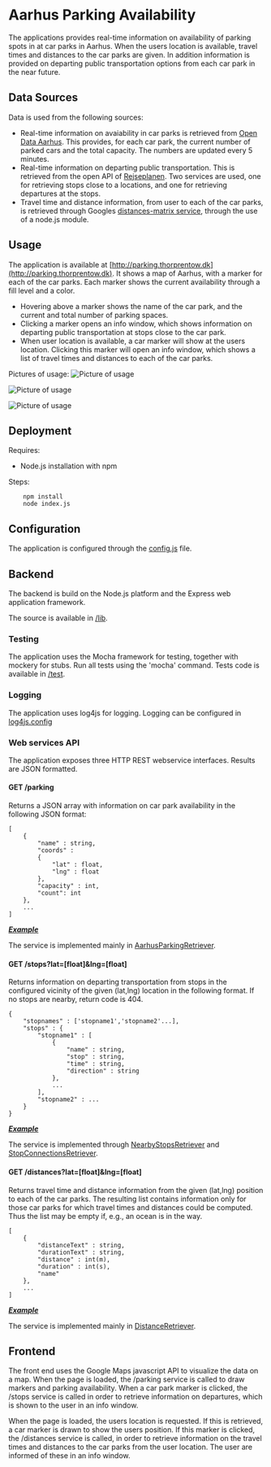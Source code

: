Aarhus Parking Availability
===========================

The applications provides real-time information on availability of parking spots in at car parks in Aarhus. When the users location is available, travel times and distances to the car parks are given.
In addition information is provided on departing public transportation options from each car park in the near future.

Data Sources
------------
Data is used from the following sources:

* Real-time information on avaiability in car parks is retrieved from [Open Data Aarhus](http://www.odaa.dk/dataset/parkeringshuse-i-aarhus). This provides, for each car park, the current number of parked cars and the total capacity. The numbers are updated every 5 minutes.
* Real-time information on departing public transportation. This is retrieved from the open API of [Rejseplanen](http://labs.rejseplanen.dk/api). Two services are used, one for retrieving stops close to a locations, and one for retrieving departures at the stops.
* Travel time and distance information, from user to each of the car parks, is retrieved through Googles [distances-matrix service](https://developers.google.com/maps/documentation/javascript/distancematrix), through the use of a node.js module.

Usage
------------
The application is available at [http://parking.thorprentow.dk](http://parking.thorprentow.dk).
It shows a map of Aarhus, with a marker for each of the car parks. Each marker shows the current availability through a fill level and a color.
* Hovering above a marker shows the name of the car park, and the current and total number of parking spaces.
* Clicking a marker opens an info window, which shows information on departing public transportation at stops close to the car park.
* When user location is available, a car marker will show at the users location. Clicking this marker will open an info window, which shows a list of travel times and distances to each of the car parks.

Pictures of usage:
![Picture of usage](/doc/img/parking1.png "Parking availability")

![Picture of usage](/doc/img/parking1.png "Departure information")

![Picture of usage](/doc/img/parking1.png "Time/distance information")


Deployment
------------
Requires:
* Node.js installation with npm

Steps:
```
    npm install
    node index.js
```

Configuration
-----------
The application is configured through the [config.js](config.js) file.

Backend
-----------
The backend is build on the Node.js platform and the Express web application framework.

The source is available in [/lib](/lib).

### Testing
The application uses the Mocha framework for testing, together with mockery for stubs.
Run all tests using the 'mocha' command.
Tests code is available in [/test](/test).

### Logging
The application uses log4js for logging.
Logging can be configured in [log4js.config](log4js.config)

### Web services API

The application exposes three HTTP REST webservice interfaces. Results are JSON formatted.

#### GET /parking

Returns a JSON array with information on car park availability in the following JSON format:

```
[
    {
        "name" : string,
        "coords" :
        {
            "lat" : float,
            "lng" : float
        },
        "capacity" : int,
        "count": int
    },
    ...
]
```

***[Example](http://parking.thorprentow.dk/parking)***

The service is implemented mainly in [AarhusParkingRetriever](lib/AarhusParkingRetriever.js).

#### GET /stops?lat=[float]&lng=[float]

Returns information on departing transportation from stops in the configured vicinity of the given (lat,lng) location in the following format.
If no stops are nearby, return code is 404.

```
{
    "stopnames" : ['stopname1','stopname2'...],
    "stops" : {
        "stopname1" : [
            {
                "name" : string,
                "stop" : string,
                "time" : string,
                "direction" : string
            },
            ...
        ],
        "stopname2" : ...
    }
}
```

***[Example](http://parking.thorprentow.dk/stops?lat=56.14987481709147&lng=10.20609304489349)***

The service is implemented through [NearbyStopsRetriever](lib/NearbyStopsRetriever.js) and [StopConnectionsRetriever](lib/StopConnectionsRetriever.js).

#### GET /distances?lat=[float]&lng=[float]

Returns travel time and distance information from the given (lat,lng) position to each of the car parks. The resulting list contains information only for those car parks for which travel times and distances could be computed.
Thus the list may be empty if, e.g., an ocean is in the way.

```
[
    {
        "distanceText" : string,
        "durationText" : string,
        "distance" : int(m),
        "duration" : int(s),
        "name"
    },
    ...
]
```

***[Example](http://parking.thorprentow.dk/distances?lat=56.14580237840404&lng=10.19298824670439)***

The service is implemented mainly in [DistanceRetriever](lib/DistanceRetriever.js).

Frontend
----------

The front end uses the Google Maps javascript API to visualize the data on a map.
When the page is loaded, the /parking service is called to draw markers and parking availability.
When a car park marker is clicked, the /stops service is called in order to retrieve information on departures, which is shown to the user in an info window.

When the page is loaded, the users location is requested. If this is retrieved, a car marker is drawn to show the users position. If this marker is clicked, the
/distances service is called, in order to retrieve information on the travel times and distances to the car parks from the user location. The user are informed of these in an info window.




